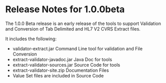 # Release Notes for 1.0.0beta
The 1.0.0 Beta release is an early release of the tools to support Validation and Conversion of Tab Delimited and HL7 V2
CVRS Extract files.

It includes the following:

* validator-extract.jar Command Line tool for validation and File Conversion
* extract-validator-javadoc.jar Java Doc for tools
* extract-validator-sources.jar Source Code for tools
* extract-validator-site.zip Documentation Files
* Value Set files are included in Source Code
